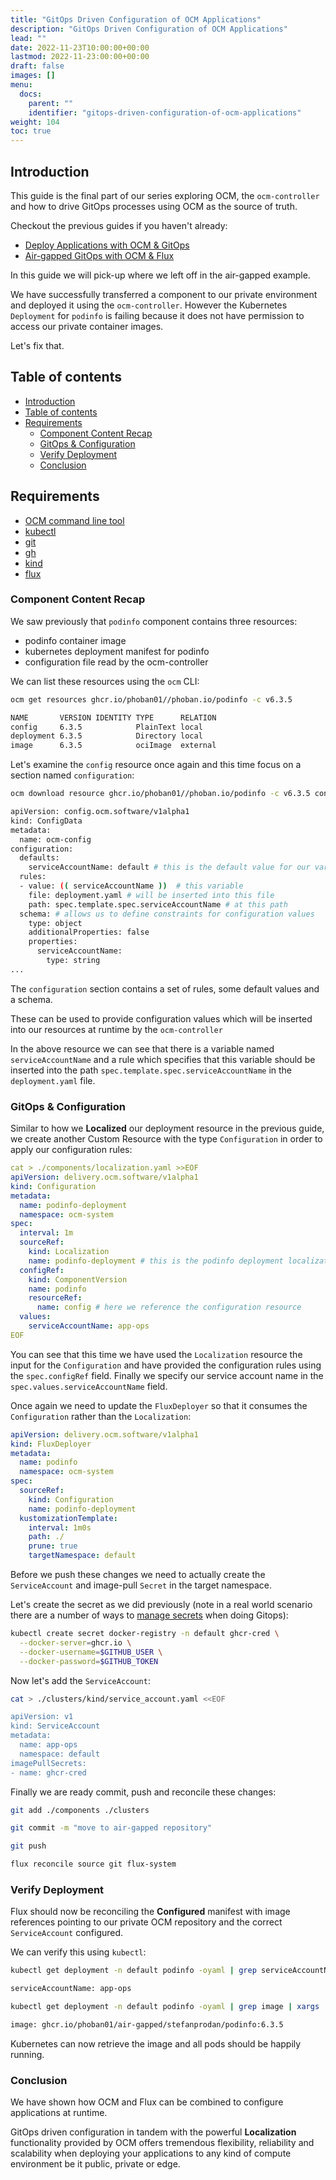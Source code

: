 ```yaml
---
title: "GitOps Driven Configuration of OCM Applications"
description: "GitOps Driven Configuration of OCM Applications"
lead: ""
date: 2022-11-23T10:00:00+00:00
lastmod: 2022-11-23:00:00+00:00
draft: false
images: []
menu:
  docs:
    parent: ""
    identifier: "gitops-driven-configuration-of-ocm-applications"
weight: 104
toc: true
---
```


## Introduction

This guide is the final part of our series exploring OCM, the `ocm-controller` and how to drive GitOps processes using OCM as the source of truth.

Checkout the previous guides if you haven't already:

- [Deploy Applications with OCM & GitOps](/docs/guides/deploying-applications-with-ocm-and-gitops)
- [Air-gapped GitOps with OCM & Flux](/docs/guides/air-gapped-gitops-with-ocm-and-flux)

In this guide we will pick-up where we left off in the air-gapped example.

We have successfully transferred a component to our private environment and deployed it using the `ocm-controller`. However the Kubernetes `Deployment` for `podinfo` is failing because it does not have permission to access our private container images.

Let's fix that.

## Table of contents
- [Introduction](#introduction)
- [Table of contents](#table-of-contents)
- [Requirements](#requirements)
  - [Component Content Recap](#component-content-recap)
  - [GitOps \& Configuration](#gitops--configuration)
  - [Verify Deployment](#verify-deployment)
  - [Conclusion](#conclusion)

## Requirements

- [OCM command line tool](https://github.com/open-component-model/ocm)
- [kubectl](https://kubernetes.io/docs/reference/kubectl/)
- [git](https://git-scm.com/downloads)
- [gh](https://github.com/cli/cli)
- [kind](https://kind.sigs.k8s.io/docs/user/quick-start/#installation)
- [flux](https://fluxcd.io/flux/installation/#install-the-flux-cli)

### Component Content Recap

We saw previously that `podinfo` component contains three resources:
- podinfo container image
- kubernetes deployment manifest for podinfo
- configuration file read by the ocm-controller

We can list these resources using the `ocm` CLI:

```bash
ocm get resources ghcr.io/phoban01//phoban.io/podinfo -c v6.3.5

NAME       VERSION IDENTITY TYPE      RELATION
config     6.3.5            PlainText local
deployment 6.3.5            Directory local
image      6.3.5            ociImage  external
```

Let's examine the `config` resource once again and this time focus on a section named `configuration`:

```bash
ocm download resource ghcr.io/phoban01//phoban.io/podinfo -c v6.3.5 config -O -

apiVersion: config.ocm.software/v1alpha1
kind: ConfigData
metadata:
  name: ocm-config
configuration:
  defaults:
    serviceAccountName: default # this is the default value for our variable
  rules:
  - value: (( serviceAccountName ))  # this variable
    file: deployment.yaml # will be inserted into this file
    path: spec.template.spec.serviceAccountName # at this path
  schema: # allows us to define constraints for configuration values
    type: object
    additionalProperties: false
    properties:
      serviceAccountName:
        type: string
...
```

The `configuration` section contains a set of rules, some default values and a schema.

These can be used to provide configuration values which will be inserted into our resources at runtime by the `ocm-controller`

In the above resource we can see that there is a variable named `serviceAccountName` and a rule which specifies that this variable should be inserted into the path `spec.template.spec.serviceAccountName` in the `deployment.yaml` file.

### GitOps & Configuration

Similar to how we **Localized** our deployment resource in the previous guide, we create another Custom Resource with the type `Configuration` in order to apply our configuration rules:

```yaml
cat > ./components/localization.yaml >>EOF
apiVersion: delivery.ocm.software/v1alpha1
kind: Configuration
metadata:
  name: podinfo-deployment
  namespace: ocm-system
spec:
  interval: 1m
  sourceRef:
    kind: Localization
    name: podinfo-deployment # this is the podinfo deployment localization
  configRef:
    kind: ComponentVersion
    name: podinfo
    resourceRef:
      name: config # here we reference the configuration resource
  values:
    serviceAccountName: app-ops
EOF
```

You can see that this time we have used the `Localization` resource the input for the `Configuration` and have provided the configuration rules using the `spec.configRef` field. Finally we specify our service account name in the `spec.values.serviceAccountName` field.

Once again we need to update the `FluxDeployer` so that it consumes the `Configuration` rather than the `Localization`:

```yaml
apiVersion: delivery.ocm.software/v1alpha1
kind: FluxDeployer
metadata:
  name: podinfo
  namespace: ocm-system
spec:
  sourceRef:
    kind: Configuration
    name: podinfo-deployment
  kustomizationTemplate:
    interval: 1m0s
    path: ./
    prune: true
    targetNamespace: default
```

Before we push these changes we need to actually create the `ServiceAccount` and image-pull `Secret` in the target namespace.

Let's create the secret as we did previously (note in a real world scenario there are a number of ways to [manage secrets](https://fluxcd.io/flux/security/secrets-management/) when doing Gitops):

```bash
kubectl create secret docker-registry -n default ghcr-cred \
  --docker-server=ghcr.io \
  --docker-username=$GITHUB_USER \
  --docker-password=$GITHUB_TOKEN
```

Now let's add the `ServiceAccount`:

```bash
cat > ./clusters/kind/service_account.yaml <<EOF

apiVersion: v1
kind: ServiceAccount
metadata:
  name: app-ops
  namespace: default
imagePullSecrets:
- name: ghcr-cred
```

Finally we are ready commit, push and reconcile these changes:

```bash
git add ./components ./clusters

git commit -m "move to air-gapped repository"

git push

flux reconcile source git flux-system
```

### Verify Deployment

Flux should now be reconciling the **Configured** manifest with image references pointing to our private OCM repository and the correct `ServiceAccount` configured.

We can verify this using `kubectl`:

```bash
kubectl get deployment -n default podinfo -oyaml | grep serviceAccountName | xargs

serviceAccountName: app-ops
```

```bash
kubectl get deployment -n default podinfo -oyaml | grep image | xargs

image: ghcr.io/phoban01/air-gapped/stefanprodan/podinfo:6.3.5
```

Kubernetes can now retrieve the image and all pods should be happily running.

### Conclusion

We have shown how OCM and Flux can be combined to configure applications at runtime.

GitOps driven configuration in tandem with the powerful **Localization** functionality provided by OCM offers tremendous flexibility, reliability and scalability when deploying your applications to any kind of compute environment be it public, private or edge.
